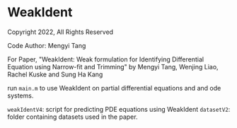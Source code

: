 # WeakIdent
Copyright 2022, All Rights Reserved

Code Author: Mengyi Tang

For Paper, "WeakIdent: Weak formulation for Identifying
Differential Equation using Narrow-fit and Trimming"
by Mengyi Tang, Wenjing Liao, Rachel Kuske and Sung Ha Kang

run `main.m` to use WeakIdent on partial differential equations and and ode systems.

`weakIdentV4`: script for predicting PDE equations using WeakIdent
`datasetV2`: folder containing datasets used in the paper.
